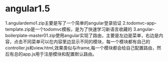 # angular1.5
1.angulardemo1.zip主要是写了一个简单的angular登录验证
2.todomvc-app-template.zip是一个todomvc模板，是为了快速学习新语言收藏的
3.angular-boilerplate-master01.zip使用angular实现了路由，主要是左边是菜单，右边是内容，点击不同菜单可以在内容里边显示不同的模块，每一个模块都有自己的controller.js和view.html,效果类似与iframe,每一个模块都会给自己配置路由，然后有总的app.js用于注册模块和配置默认路由。
